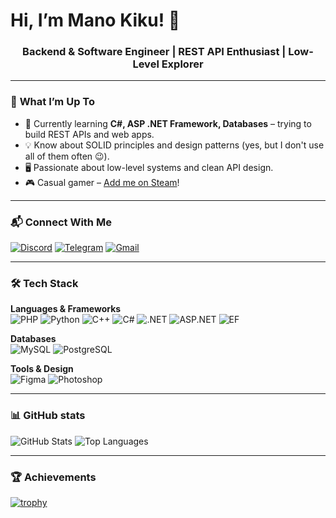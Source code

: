 # Hi, I’m Mano Kiku! 👋

<h3 align="center">Backend & Software Engineer | REST API Enthusiast | Low-Level Explorer</h3>

---

### 🚀 **What I’m Up To**
- 🔭 Currently learning **C#, ASP .NET Framework, Databases** – trying to build REST APIs and web apps.
- 💡 Know about SOLID principles and design patterns (yes, but I don't use all of them often 😉).
- 🖥️ Passionate about low-level systems and clean API design.
- 🎮 Casual gamer – [Add me on Steam](https://steamcommunity.com/id/ManoKiku)!

---

### 📬 **Connect With Me**
[![Discord](https://img.shields.io/badge/Discord-%237289DA.svg?style=for-the-badge&logo=discord&logoColor=white)](https://discord.com/users/549927558339100674)
[![Telegram](https://img.shields.io/badge/Telegram-0088CC?style=for-the-badge&logo=telegram&logoColor=white)](https://t.me/ManoKiku)
[![Gmail](https://img.shields.io/badge/Gmail-D14836?style=for-the-badge&logo=gmail&logoColor=white)](mailto:nunununununununununuunu@gmail.com)

---

### 🛠️ **Tech Stack**
**Languages & Frameworks**  
![PHP](https://shields.io/badge/-PHP-3776AB?style=for-the-badge&logo=php&logoColor=white)
![Python](https://img.shields.io/badge/Python-3776AB?style=for-the-badge&logo=python&logoColor=white)
![C++](https://img.shields.io/badge/-C++-00599C?style=for-the-badge&logo=c%2B%2B&logoColor=white)
![C#](https://img.shields.io/badge/-C%23-239120?style=for-the-badge&logo=c-sharp&logoColor=white)
![.NET](https://img.shields.io/badge/-.NET-512BD4?style=for-the-badge&logo=dotnet&logoColor=white)
![ASP.NET](https://img.shields.io/badge/ASP.NET-512BD4?style=for-the-badge&logo=asp.net&logoColor=white)
![EF](https://img.shields.io/badge/EF-512BD4?style=for-the-badge&logo=entity-framework&logoColor=white)

**Databases**  
![MySQL](https://img.shields.io/badge/-MySQL-4479A1?style=for-the-badge&logo=mysql&logoColor=white)
![PostgreSQL](https://img.shields.io/badge/-PostgreSQL-4169E1?style=for-the-badge&logo=postgresql&logoColor=white)

**Tools & Design**  
![Figma](https://img.shields.io/badge/-Figma-F24E1E?style=for-the-badge&logo=figma&logoColor=white)
![Photoshop](https://img.shields.io/badge/-Photoshop-31A8FF?style=for-the-badge&logo=adobe-photoshop&logoColor=white)

---

### 📊 **GitHub stats**
![GitHub Stats](https://github-readme-stats.vercel.app/api?username=manokiku&show_icons=true&theme=onedark&include_all_commits=true&line_height=20&card_width=430)
![Top Languages](https://github-readme-stats.vercel.app/api/top-langs?username=manokiku&layout=compact&theme=onedark&card_width=350)

---

### 🏆 **Achievements**
[![trophy](https://github-profile-trophy.vercel.app/?username=manokiku&theme=onedark&row=2&column=4)](https://github.com/ryo-ma/github-profile-trophy)
